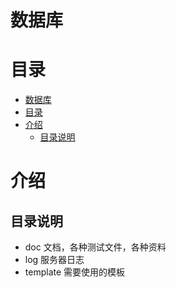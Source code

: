 # 数据库

# 目录

<!-- TOC -->

- [数据库](#数据库)
- [目录](#目录)
- [介绍](#介绍)
    - [目录说明](#目录说明)

<!-- /TOC -->

# 介绍

## 目录说明

- doc 文档，各种测试文件，各种资料
- log 服务器日志
- template 需要使用的模板
